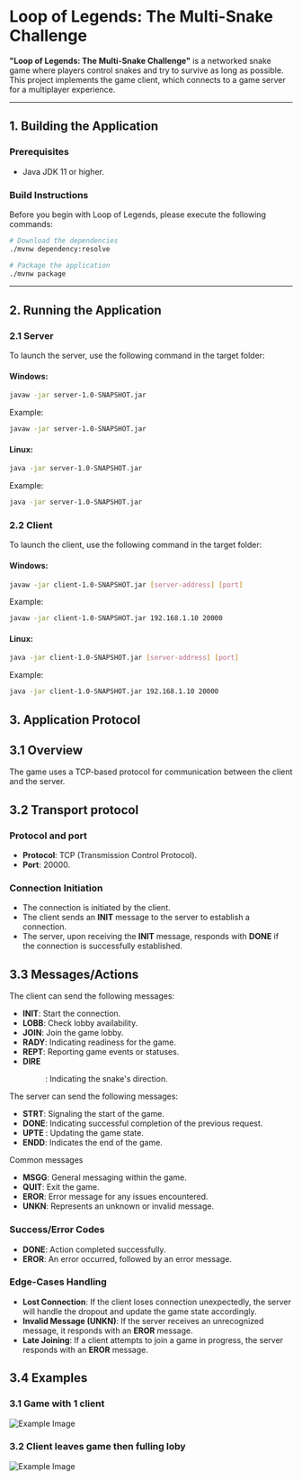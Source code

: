# Loop of Legends: The Multi-Snake Challenge

**"Loop of Legends: The Multi-Snake Challenge"** is a networked snake game where players control snakes and try to survive as long as possible. This project implements the game client, which connects to a game server for a multiplayer experience.

---

## 1. Building the Application

### Prerequisites
- Java JDK 11 or higher.

### Build Instructions

Before you begin with Loop of Legends, please execute the following commands:

```sh
# Download the dependencies
./mvnw dependency:resolve

# Package the application
./mvnw package
```

---

## 2. Running the Application

### 2.1 Server
To launch the server, use the following command in the target folder:

#### Windows:
```bash
javaw -jar server-1.0-SNAPSHOT.jar
```
Example:
```bash
javaw -jar server-1.0-SNAPSHOT.jar
```

#### Linux:
```bash
java -jar server-1.0-SNAPSHOT.jar
```
Example:
```bash
java -jar server-1.0-SNAPSHOT.jar
```

### 2.2 Client
To launch the client, use the following command in the target folder:

#### Windows:
```bash
javaw -jar client-1.0-SNAPSHOT.jar [server-address] [port]
```
Example:
```bash
javaw -jar client-1.0-SNAPSHOT.jar 192.168.1.10 20000
```

#### Linux:
```bash
java -jar client-1.0-SNAPSHOT.jar [server-address] [port]
```
Example:
```bash
java -jar client-1.0-SNAPSHOT.jar 192.168.1.10 20000
```


## 3. Application Protocol

## 3.1 Overview
The game uses a TCP-based protocol for communication between the client and the server.

## 3.2 Transport protocol
### Protocol and port
- **Protocol**: TCP (Transmission Control Protocol).
- **Port**: 20000.

### Connection Initiation
- The connection is initiated by the client.
- The client sends an **INIT** message to the server to establish a connection.
- The server, upon receiving the **INIT** message, responds with **DONE** if the connection is successfully established.

## 3.3 Messages/Actions
The client can send the following messages:
- **INIT**: Start the connection.
- **LOBB**: Check lobby availability.
- **JOIN**: Join the game lobby.
- **RADY**: Indicating readiness for the game.
- **REPT**: Reporting game events or statuses.
- **DIRE  <dir>**: Indicating the snake's direction.

The server can send the following messages:
- **STRT**: Signaling the start of the game.
- **DONE**: Indicating successful completion of the previous request.
- **UPTE <map>**: Updating the game state.
- **ENDD**: Indicates the end of the game.

Common messages
- **MSGG**: General messaging within the game.
- **QUIT**: Exit the game.
- **EROR**: Error message for any issues encountered.
- **UNKN**: Represents an unknown or invalid message.

### Success/Error Codes
- **DONE**: Action completed successfully.
- **EROR**: An error occurred, followed by an error message.

### Edge-Cases Handling
- **Lost Connection**: If the client loses connection unexpectedly, the server will handle the dropout and update the game state accordingly.
- **Invalid Message (UNKN)**: If the server receives an unrecognized message, it responds with an **EROR** message.
- **Late Joining**: If a client attempts to join a game in progress, the server responds with an **EROR** message.

## 3.4 Examples
### 3.1 Game with 1 client
![Example Image](https://github.com/Theodrosrun/loop-of-legends/blob/23-protocol-finalization/docs/uml1.png)
### 3.2 Client leaves game then fulling loby
![Example Image](https://github.com/Theodrosrun/loop-of-legends/blob/23-protocol-finalization/docs/uml2.png)
